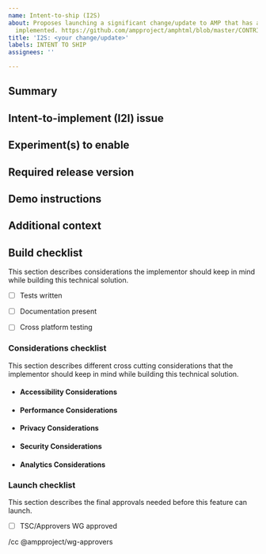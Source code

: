 ```yaml
---
name: Intent-to-ship (I2S)
about: Proposes launching a significant change/update to AMP that has already been
  implemented. https://github.com/ampproject/amphtml/blob/master/CONTRIBUTING.md
title: 'I2S: <your change/update>'
labels: INTENT TO SHIP
assignees: ''

---
```


<!--
Replace/remove all of the text in brackets, including this text.

Use an Intent-to-ship (I2S) issue to request the launch of a significant change/update to AMP, generally those that required an Intent-to-implement (I2I) issue.
See https://github.com/ampproject/amphtml/blob/master/CONTRIBUTING.md for more information.
-->

## Summary

<!--
Provide a brief description of the feature/change you have implemented.
-->

## Intent-to-implement (I2I) issue

<!--
Provide a link to the I2I issue you filed for this feature/change.
-->

## Experiment(s) to enable

<!--
List the experiment(s) that should be enabled to launch your feature.
-->

## Required release version

<!--
Link to the "Type: Release" issue for the release that contains all of the changes necessary for your launch.
-->

## Demo instructions

<!--
Provide instructions for how to demo your feature such as a link to a demo page.
-->

## Additional context

<!--
Add any other information that may be relevant in determining if your feature can ship.
-->

## Build checklist

This section describes considerations the implementor should keep in mind while building this technical solution.

- [ ] Tests written
<!--
Have unit tests been written? Integration tests? Validator tests?
Details on unit and integration tests:https://github.com/ampproject/amphtml/blob/master/contributing/getting-started-e2e.md#testing-your-changes
Details on validator tests: https://github.com/ampproject/amphtml/blob/master/contributing/component-validator-rules.md
-->
- [ ] Documentation present
<!--
Has reference documentation been added? Have examples been added? Has an example been made available on amp.dev?
-->
- [ ] Cross platform testing
<!--
Have you tested all browsers and versions that AMP supports? https://amp.dev/support/faq/supported-browsers/
Have you tested across mobile and desktop devices? 
-->

### Considerations checklist

This section describes different cross cutting considerations that the implementor should keep in mind while building this technical solution.

<!--
Retain all the considerations below that are applicable to your issue. If a consideration doesn't apply to you please remove that section.
-->

- #### Accessibility Considerations
<!--
Enter a short snippet for the accessibility considerations of this design. If none apply, enter N/A along with a short explanation. If you need assistance, reach out to the UI and Accessibility WG: https://github.com/ampproject/wg-ui-and-a11y
-->
- #### Performance Considerations
<!--
Enter a short snippet for the performance considerations of the design. If none apply, enter n/a including a short sentence if not obvious. If you need assistance, reach out to the Performance WG for assistance. https://github.com/ampproject/wg-performance
-->
- #### Privacy Considerations
<!--
Enter a short snippet for the privacy considerations of the design. If none apply, enter n/a including a short sentence if not obvious. If you need assistance, reach out to the Security and Privacy WG for assistance. https://github.com/ampproject/wg-security-privacy
-->
- #### Security Considerations
<!--
Enter a short snippet for the security considerations of the design. If none apply, enter n/a including a short sentence if not obvious. If you need assistance, reach out to the Security and Privacy WG for assistance. https://github.com/ampproject/wg-security-privacy
-->
- #### Analytics Considerations
<!--
Enter a short snippet for the analytics considerations of the design. If none apply, enter n/a including a short sentence if not obvious. If you need assistance, reach out to the Analytics WG for assistance. https://github.com/ampproject/wg-analytics
-->

### Launch checklist

This section describes the final approvals needed before this feature can launch.

- [ ] TSC/Approvers WG approved

<!--
Please cc those that you want to notify about this I2I, including a reviewer once you have found one. 
For a list of potential WGs to cc please see https://github.com/ampproject/meta/tree/master/working-groups.
Please note that the Approvers WG is cced below by default.
See https://github.com/ampproject/amphtml/blob/master/contributing/contributing-code.md for help in finding a reviewer.
-->

/cc @ampproject/wg-approvers
